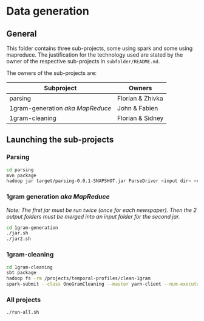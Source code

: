 # Data generation #


## General ##

This folder contains three sub-projects, some using spark and some using
mapreduce. The justification for the technology used are stated by the owner of
the respective sub-projects in ```subfolder/README.md```.

The owners of the sub-projects are:

|            Subproject            |      Owners      |
| -------------------------------- | ---------------- |
| parsing                          | Florian & Zhivka |
| 1gram-generation _aka MapReduce_ | John & Fabien    |
| 1gram-cleaning                   | Florian & Sidney |


## Launching the sub-projects ##

### Parsing
```bash
cd parsing
mvn package
hadoop jar target/parsing-0.0.1-SNAPSHOT.jar ParseDriver <input dir> <output dir>
```

### 1gram generation _aka MapReduce_
_Note: The first jar must be run twice (once for each newspaper). Then the 2 output folders must be merged into an input folder for the second jar._
```bash
cd 1gram-generation
./jar.sh
./jar2.sh
```

### 1gram-cleaning
```bash
cd 1gram-cleaning
sbt package
hadoop fs -rm /projects/temporal-profiles/clean-1gram
spark-submit --class OneGramCleaning --master yarn-client --num-executors 25 target/scala-2.10/onegramcleaning_2.10-1.0.jar "hdfs:///projects/temporal-profiles/mapReduce/fullOutput2" "hdfs:///projects/temporal-profiles/clean-1gram"
```

### All projects
```bash
./run-all.sh
```
